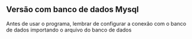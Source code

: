 ## Versão com banco de dados Mysql

Antes de usar o programa, lembrar de configurar a conexão com o banco de dados importando o arquivo do banco de dados
